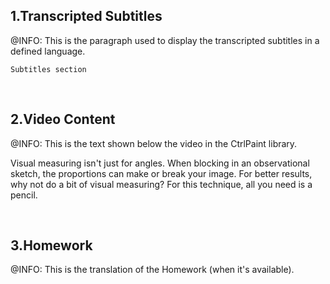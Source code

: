 ﻿<h2>1.Transcripted Subtitles</h2>
﻿@INFO: This is the paragraph used to display the transcripted subtitles in a defined language.

```
Subtitles section
```

﻿<br/><h2>2.Video Content</h2>
﻿@INFO: This is the text shown below the video in the CtrlPaint library.

Visual measuring isn't just for angles.  When blocking in an observational sketch, the proportions can make or break your image.  For better results, why not do a bit of visual measuring?  For  this technique, all you need is a pencil.

﻿<br/><h2>3.Homework</h2>
﻿@INFO: This is the translation of the Homework (when it's available).
